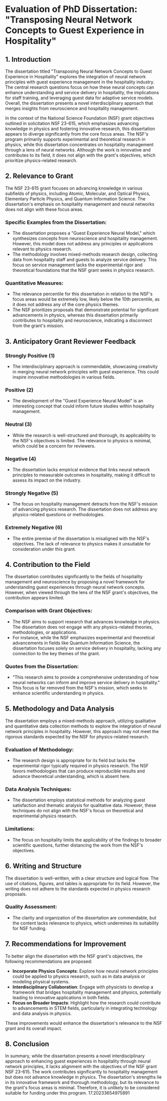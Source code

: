 # Evaluation of PhD Dissertation: "Transposing Neural Network Concepts to Guest Experience in Hospitality"

## 1. Introduction
The dissertation titled "Transposing Neural Network Concepts to Guest Experience in Hospitality" explores the integration of neural network principles with guest experience management in the hospitality industry. The central research questions focus on how these neural concepts can enhance understanding and service delivery in hospitality, the implications for staff training, and leveraging guest data for adaptive service models. Overall, the dissertation presents a novel interdisciplinary approach that merges insights from neuroscience and hospitality management.

In the context of the National Science Foundation (NSF) grant objectives outlined in solicitation NSF 23-615, which emphasizes advancing knowledge in physics and fostering innovative research, this dissertation appears to diverge significantly from the core focus areas. The NSF's program primarily supports experimental and theoretical research in physics, while this dissertation concentrates on hospitality management through a lens of neural networks. Although the work is innovative and contributes to its field, it does not align with the grant's objectives, which prioritize physics-related research.

## 2. Relevance to Grant
The NSF 23-615 grant focuses on advancing knowledge in various subfields of physics, including Atomic, Molecular, and Optical Physics, Elementary Particle Physics, and Quantum Information Science. The dissertation's emphasis on hospitality management and neural networks does not align with these focus areas. 

### Specific Examples from the Dissertation:
- The dissertation proposes a "Guest Experience Neural Model," which synthesizes concepts from neuroscience and hospitality management. However, this model does not address any principles or applications relevant to physics research.
- The methodology involves mixed-methods research design, collecting data from hospitality staff and guests to analyze service delivery. This focus on service management lacks the experimental rigor and theoretical foundations that the NSF grant seeks in physics research.

### Quantitative Measures:
- The relevance percentile for this dissertation in relation to the NSF's focus areas would be extremely low, likely below the 10th percentile, as it does not address any of the core physics themes.
- The NSF prioritizes proposals that demonstrate potential for significant advancements in physics, whereas this dissertation primarily contributes to hospitality and neuroscience, indicating a disconnect from the grant's mission.

## 3. Anticipatory Grant Reviewer Feedback
### Strongly Positive (1)
- The interdisciplinary approach is commendable, showcasing creativity in merging neural network principles with guest experience. This could inspire innovative methodologies in various fields.
  
### Positive (2)
- The development of the "Guest Experience Neural Model" is an interesting concept that could inform future studies within hospitality management.

### Neutral (3)
- While the research is well-structured and thorough, its applicability to the NSF's objectives is limited. The relevance to physics is minimal, which could be a concern for reviewers.

### Negative (4)
- The dissertation lacks empirical evidence that links neural network principles to measurable outcomes in hospitality, making it difficult to assess its impact on the industry.

### Strongly Negative (5)
- The focus on hospitality management detracts from the NSF's mission of advancing physics research. The dissertation does not address any physics-related questions or methodologies.

### Extremely Negative (6)
- The entire premise of the dissertation is misaligned with the NSF's objectives. The lack of relevance to physics makes it unsuitable for consideration under this grant.

## 4. Contribution to the Field
The dissertation contributes significantly to the fields of hospitality management and neuroscience by proposing a novel framework for understanding guest experiences through neural network concepts. However, when viewed through the lens of the NSF grant's objectives, the contribution appears limited.

### Comparison with Grant Objectives:
- The NSF aims to support research that advances knowledge in physics. The dissertation does not engage with any physics-related theories, methodologies, or applications.
- For instance, while the NSF emphasizes experimental and theoretical advancements in fields like Quantum Information Science, the dissertation focuses solely on service delivery in hospitality, lacking any connection to the key themes of the grant.

### Quotes from the Dissertation:
- "This research aims to provide a comprehensive understanding of how neural networks can inform and improve service delivery in hospitality."
- This focus is far removed from the NSF's mission, which seeks to enhance scientific understanding in physics.

## 5. Methodology and Data Analysis
The dissertation employs a mixed-methods approach, utilizing qualitative and quantitative data collection methods to explore the integration of neural network principles in hospitality. However, this approach may not meet the rigorous standards expected by the NSF for physics-related research.

### Evaluation of Methodology:
- The research design is appropriate for its field but lacks the experimental rigor typically required in physics research. The NSF favors methodologies that can produce reproducible results and advance theoretical understanding, which is absent here.
  
### Data Analysis Techniques:
- The dissertation employs statistical methods for analyzing guest satisfaction and thematic analysis for qualitative data. However, these techniques do not align with the NSF's focus on theoretical and experimental physics research.

### Limitations:
- The focus on hospitality limits the applicability of the findings to broader scientific questions, further distancing the work from the NSF's objectives.

## 6. Writing and Structure
The dissertation is well-written, with a clear structure and logical flow. The use of citations, figures, and tables is appropriate for its field. However, the writing does not adhere to the standards expected in physics research proposals.

### Quality Assessment:
- The clarity and organization of the dissertation are commendable, but the content lacks relevance to physics, which undermines its suitability for NSF funding.

## 7. Recommendations for Improvement
To better align the dissertation with the NSF grant's objectives, the following recommendations are proposed:
- **Incorporate Physics Concepts**: Explore how neural network principles could be applied to physics research, such as in data analysis or modeling physical systems.
- **Interdisciplinary Collaboration**: Engage with physicists to develop a framework that bridges hospitality management and physics, potentially leading to innovative applications in both fields.
- **Focus on Broader Impacts**: Highlight how the research could contribute to advancements in STEM fields, particularly in integrating technology and data analysis in physics.

These improvements would enhance the dissertation's relevance to the NSF grant and its overall impact.

## 8. Conclusion
In summary, while the dissertation presents a novel interdisciplinary approach to enhancing guest experiences in hospitality through neural network principles, it lacks alignment with the objectives of the NSF grant NSF 23-615. The work contributes significantly to hospitality management but does not advance knowledge in physics. The dissertation's strengths lie in its innovative framework and thorough methodology, but its relevance to the grant's focus areas is minimal. Therefore, it is unlikely to be considered suitable for funding under this program. 17.20233654975891